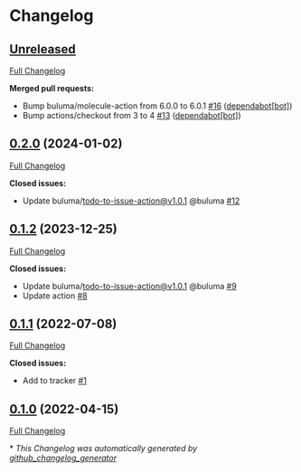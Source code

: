 # Changelog

## [Unreleased](https://github.com/buluma/ansible-role-unowned_files/tree/HEAD)

[Full Changelog](https://github.com/buluma/ansible-role-unowned_files/compare/0.2.0...HEAD)

**Merged pull requests:**

- Bump buluma/molecule-action from 6.0.0 to 6.0.1 [\#16](https://github.com/buluma/ansible-role-unowned_files/pull/16) ([dependabot[bot]](https://github.com/apps/dependabot))
- Bump actions/checkout from 3 to 4 [\#13](https://github.com/buluma/ansible-role-unowned_files/pull/13) ([dependabot[bot]](https://github.com/apps/dependabot))

## [0.2.0](https://github.com/buluma/ansible-role-unowned_files/tree/0.2.0) (2024-01-02)

[Full Changelog](https://github.com/buluma/ansible-role-unowned_files/compare/0.1.2...0.2.0)

**Closed issues:**

- Update buluma/todo-to-issue-action@v1.0.1 @buluma [\#12](https://github.com/buluma/ansible-role-unowned_files/issues/12)

## [0.1.2](https://github.com/buluma/ansible-role-unowned_files/tree/0.1.2) (2023-12-25)

[Full Changelog](https://github.com/buluma/ansible-role-unowned_files/compare/0.1.1...0.1.2)

**Closed issues:**

- Update buluma/todo-to-issue-action@v1.0.1 @buluma [\#9](https://github.com/buluma/ansible-role-unowned_files/issues/9)
- Update action [\#8](https://github.com/buluma/ansible-role-unowned_files/issues/8)

## [0.1.1](https://github.com/buluma/ansible-role-unowned_files/tree/0.1.1) (2022-07-08)

[Full Changelog](https://github.com/buluma/ansible-role-unowned_files/compare/0.1.0...0.1.1)

**Closed issues:**

- Add to tracker [\#1](https://github.com/buluma/ansible-role-unowned_files/issues/1)

## [0.1.0](https://github.com/buluma/ansible-role-unowned_files/tree/0.1.0) (2022-04-15)

[Full Changelog](https://github.com/buluma/ansible-role-unowned_files/compare/60c9912e640c1481a31861c9ad0ddc444c008b3e...0.1.0)



\* *This Changelog was automatically generated by [github_changelog_generator](https://github.com/github-changelog-generator/github-changelog-generator)*
